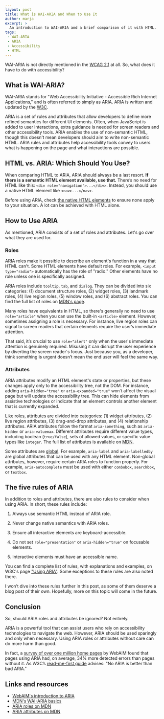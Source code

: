 ```yaml
---
layout: post
title: What is WAI-ARIA and When to Use It
author: marja
excerpt: >
  An introduction to WAI-ARIA and a brief comparison of it with HTML.
tags:
 - WAI-ARIA
 - ARIA
 - Accessibility
 - HTML
---
```


WAI-ARIA is not directly mentioned in the [WCAG 2.1](https://www.w3.org/TR/WCAG21/) at all. So, what does it have to do with accessibility?  

## What is WAI-ARIA?

WAI-ARIA stands for "Web Accessibility Initiative - Accessible Rich Internet Applications," and is often referred to simply as ARIA. ARIA is written and updated by the [W3C](https://www.w3.org/).

ARIA is a set of rules and attributes that allow developers to define more refined semantics for different UI elements. Often, when JavaScript is added to user interactions, extra guidance is needed for screen readers and other accessibility tools. ARIA enables the use of non-semantic HTML, though this doesn't mean developers should aim to write non-semantic HTML. ARIA rules and attributes help accessibility tools convey to users what is happening on the page and what interactions are possible.

## HTML vs. ARIA: Which Should You Use?

When comparing HTML to ARIA, ARIA should always be a last resort. **If there is a semantic HTML element available, use that.** There’s no need for HTML like this: `<div role="navigation">...</div>`. Instead, you should use a native HTML element like `<nav>...</nav>`.

Before using ARIA, check [the native HTML elements](https://developer.mozilla.org/en-US/docs/Web/HTML) to ensure none apply to your situation. A lot can be achieved with HTML alone.

## How to Use ARIA

As mentioned, ARIA consists of a set of roles and attributes. Let's go over what they are used for.

### Roles

ARIA roles make it possible to describe an element's function in a way that HTML can't. Some HTML elements have default roles. For example, `<input type="radio">` automatically has the role of "radio." Other elements have no role unless one is specifically assigned.

ARIA roles include `tooltip`, `tab`, and `dialog`. They can be divided into six categories: (1) document structure roles, (2) widget roles, (3) landmark roles, (4) live region roles, (5) window roles, and (6) abstract roles. You can find the full list of roles on [MDN's page](https://developer.mozilla.org/en-US/docs/Web/Accessibility/ARIA/Roles).

Many roles have equivalents in HTML, so there's generally no need to use `role="article"` when you can use the built-in `<article>` element. However, sometimes assigning a role is necessary. For instance, live region roles can signal to screen readers that certain elements require the user’s immediate attention.

That said, it’s crucial to use `role="alert"` only when the user's immediate attention is genuinely required. Misusing it can disrupt the user experience by diverting the screen reader's focus. Just because you, as a developer, think something is urgent doesn’t mean the end user will feel the same way.

### Attributes

ARIA attributes modify an HTML element's state or properties, but these changes apply only to the accessibility tree, not the DOM. For instance, adding `aria-hidden="true"` or `aria-expanded="true"` won’t affect the visual page but will update the accessibility tree. This can hide elements from assistive technologies or indicate that an element controls another element that is currently expanded.

Like roles, attributes are divided into categories: (1) widget attributes, (2) live region attributes, (3) drag-and-drop attributes, and (4) relationship attributes. ARIA attributes follow the format `aria-something`, such as `aria-hidden` or `aria-valuemax`. Different attributes require different value types, including boolean (`true/false`), sets of allowed values, or specific value types like `integer`. The full list of attributes is available on [MDN](https://developer.mozilla.org/en-US/docs/Web/Accessibility/ARIA/Attributes).

Some attributes are [global](https://developer.mozilla.org/en-US/docs/Web/Accessibility/ARIA/Attributes#global_aria_attributes). For example, `aria-label` and `aria-labelledby` are global attributes that can be used with any HTML element. Non-global attributes, however, require certain ARIA roles to function properly. For example, `aria-autocomplete` must be used with either `combobox`, `searchbox`, or `textbox`.

## The five rules of ARIA

In addition to roles and attributes, there are also rules to consider when using ARIA. In short, these rules include:

1. Always use semantic HTML instead of ARIA role.

2. Never change native semantics with ARIA roles. 

3. Ensure all interactive elements are keyboard-accessible.

4. Do not set `role="presentation"` or `aria-hidden="true"` on focusable elements.

5. Interactive elements must have an accessible name.

You can find a complete list of rules, with explanations and examples, on W3C's page ["Using ARIA"](https://www.w3.org/TR/using-aria/#firstrule). Some exceptions to these rules are also noted there.

I won’t dive into these rules further in this post, as some of them deserve a blog post of their own. Hopefully, more on this topic will come in the future.

## Conclusion

So, should ARIA roles and attributes be ignored? Not entirely. 

ARIA is a powerful tool that can assist users who rely on accessibility technologies to navigate the web. However, ARIA should be used sparingly and only when necessary. Using ARIA roles or attributes without care can do more harm than good.

In fact, a [survey of over one million home pages](https://webaim.org/projects/million/#aria) by WebAIM found that pages using ARIA had, on average, 34% more detected errors than pages without it. As W3C’s [read-me-first guide](https://www.w3.org/WAI/ARIA/apg/practices/read-me-first/) advises: "No ARIA is better than bad ARIA."

## Links and resources

- [WebAIM's introduction to ARIA](https://webaim.org/techniques/aria/)
- [MDN's WAI-ARIA basics](https://developer.mozilla.org/en-US/docs/Learn/Accessibility/WAI-ARIA_basics)
- [ARIA roles on MDN](https://developer.mozilla.org/en-US/docs/Web/Accessibility/ARIA/Roles)
- [ARIA attributes on MDN](https://developer.mozilla.org/en-US/docs/Web/Accessibility/ARIA/Attributes)